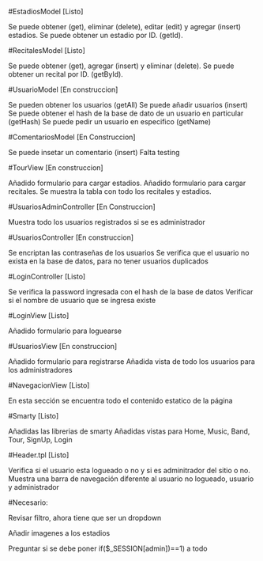 #EstadiosModel [Listo]

Se puede obtener (get), eliminar (delete), editar (edit) y agregar (insert) estadios.
Se puede obtener un estadio por ID. (getId).

#RecitalesModel [Listo]

Se puede obtener (get), agregar (insert) y eliminar (delete).
Se puede obtener un recital por ID. (getById).

#UsuarioModel [En construccion]

Se pueden obtener los usuarios (getAll)
Se puede añadir usuarios (insert)
Se puede obtener el hash de la base de dato de un usuario en particular (getHash)
Se puede pedir un usuario en especifico (getName)

#ComentariosModel [En Construccion]

Se puede insetar un comentario (insert) Falta testing

#TourView [En construccion]

Añadido formulario para cargar estadios.
Añadido formulario para cargar recitales.
Se muestra la tabla con todo los recitales y estadios.

#UsuariosAdminController [En Construccion]

Muestra todo los usuarios registrados si se es administrador

#UsuariosController [En construccion]

Se encriptan las contraseñas de los usuarios
Se verifica que el usuario no exista en la base de datos, para no tener usuarios duplicados

#LoginController [Listo]

Se verifica la password ingresada con el hash de la base de datos
Verificar si el nombre de usuario que se ingresa existe

#LoginView [Listo]

Añadido formulario para loguearse

#UsuariosView [En construccion]

Añadido formulario para registrarse
Añadida vista de todo los usuarios para los administradores

#NavegacionView [Listo]

En esta sección se encuentra todo el contenido estatico de la página

#Smarty [Listo]

Añadidas las librerias de smarty
Añadidas vistas para Home, Music, Band, Tour, SignUp, Login

#Header.tpl [Listo]

Verifica si el usuario esta logueado o no y si es adminitrador del sitio o no.
Muestra una barra de navegación diferente al usuario no logueado, usuario y administrador

#Necesario:

Revisar filtro, ahora tiene que ser un dropdown

Añadir imagenes a los estadios

Preguntar si se debe poner if($_SESSION[admin])==1) a todo
